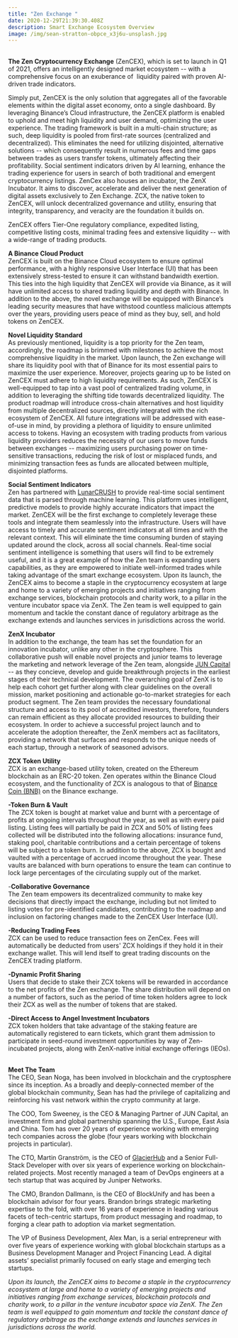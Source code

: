 ```yaml
---
title: "Zen Exchange "
date: 2020-12-29T21:39:30.408Z
description: Smart Exchange Ecosystem Overview
image: /img/sean-stratton-obpce_x3j6u-unsplash.jpg
---
```

\
**The Zen Cryptocurrency Exchange** (ZenCEX), which is set to launch in Q1 of 2021, offers an intelligently designed market ecosystem -- with a comprehensive focus on an exuberance of  liquidity paired with proven AI-driven trade indicators.

Simply put, ZenCEX is the only solution that aggregates all of the favorable elements within the digital asset economy, onto a single dashboard. By leveraging Binance’s Cloud infrastructure, the ZenCEX platform is enabled to uphold and meet high liquidity and user demand, optimizing the user experience. The trading framework is built in a multi-chain structure; as such, deep liquidity is pooled from first-rate sources (centralized and decentralized). This eliminates the need for utilizing disjointed, alternative solutions -- which consequently result in numerous fees and time gaps between trades as users transfer tokens, ultimately affecting their profitability. Social sentiment indicators driven by AI learning, enhance the trading experience for users in search of both traditional and emergent cryptocurrency listings. ZenCex also houses an incubator, the ZenX Incubator. It aims to discover, accelerate and deliver the next generation of digital assets exclusively to Zen Exchange. ZCX, the native token to ZenCEX, will unlock decentralized governance and utility, ensuring that integrity, transparency, and veracity are the foundation it builds on. 

ZenCEX offers Tier-One regulatory compliance, expedited listing, competitive listing costs, minimal trading fees and extensive liquidity -- with a wide-range of trading products.

**A Binance Cloud Product**\
ZenCEX is built on the Binance Cloud ecosystem to ensure optimal performance, with a highly responsive User Interface (UI) that has been extensively stress-tested to ensure it can withstand bandwidth exertion. This ties into the high liquidity that ZenCEX will provide via Binance, as it will have unlimited access to shared trading liquidity and depth with Binance. In addition to the above, the novel exchange will be equipped with Binance’s leading security measures that have withstood countless malicious attempts over the years, providing users peace of mind as they buy, sell, and hold tokens on ZenCEX.

**Novel Liquidity Standard**\
As previously mentioned, liquidity is a top priority for the Zen team, accordingly, the roadmap is brimmed with milestones to achieve the most comprehensive liquidity in the market. Upon launch, the Zen exchange will share its liquidity pool with that of Binance for its most essential pairs to maximize the user experience. Moreover, projects gearing up to be listed on ZenCEX must adhere to high liquidity requirements. As such, ZenCEX is well-equipped to tap into a vast pool of centralized trading volume, in addition to leveraging the shifting tide towards decentralized liquidity. The product roadmap will introduce cross-chain alternatives and host liquidity from multiple decentralized sources, directly integrated with the rich ecosystem of ZenCEX. All future integrations will be addressed with ease-of-use in mind, by providing a plethora of liquidity to ensure unlimited access to tokens. Having an ecosystem with trading products from various liquidity providers reduces the necessity of our users to move funds between exchanges -- maximizing users purchasing power on time-sensitive transactions, reducing the risk of lost or misplaced funds, and minimizing transaction fees as funds are allocated between multiple, disjointed platforms. 

**Social Sentiment Indicators**\
Zen has partnered with [LunarCRUSH](https://lunarcrush.com/markets) to provide real-time social sentiment data that is parsed through machine learning. This platform uses intelligent, predictive models to provide highly accurate indicators that impact the market. ZenCEX will be the first exchange to completely leverage these tools and integrate them seamlessly into the infrastructure. Users will have access to timely and accurate sentiment indicators at all times and with the relevant context. This will eliminate the time consuming burden of staying updated around the clock, across all social channels. Real-time social sentiment intelligence is something that users will find to be extremely useful, and it is a great example of how the Zen team is expanding users capabilities, as they are empowered to initiate well-informed trades while taking advantage of the smart exchange ecosystem. Upon its launch, the ZenCEX aims to become a staple in the cryptocurrency ecosystem at large and home to a variety of emerging projects and initiatives ranging from exchange services, blockchain protocols and charity work, to a pillar in the venture incubator space via ZenX. The Zen team is well equipped to gain momentum and tackle the constant dance of regulatory arbitrage as the exchange extends and launches services in jurisdictions across the world. 

**ZenX Incubator** \
In addition to the exchange, the team has set the foundation for an innovation incubator, unlike any other in the cryptosphere. This collaborative push will enable novel projects and junior teams to leverage the marketing and network leverage of the Zen team, alongside [JUN Capital](https://www.juncapital.io/) -- as they concieve, develop and guide breakthrough projects in the earliest stages of their technical development. The overarching goal of ZenX is to help each cohort get further along with clear guidelines on the overall mission, market positioning and actionable go-to-market strategies for each product segment. The Zen team provides the necessary foundational structure and access to its pool of accredited investors, therefore, founders can remain efficient as they allocate provided resources to building their ecosystem. In order to achieve a successful project launch and to accelerate the adoption thereafter, the ZenX members act as facilitators, providing a network that surfaces and responds to the unique needs of each startup, through a network of seasoned advisors. 

**ZCX Token Utility**\
ZCX is an exchange-based utility token, created on the Ethereum blockchain as an ERC-20 token. Zen operates within the Binance Cloud ecosystem, and the functionality of ZCX is analogous to that of [Binance Coin (BNB)](https://coinmarketcap.com/currencies/binance-coin/) on the Binance exchange. 

**\-Token Burn & Vault**\
The ZCX token is bought at market value and burnt with a percentage of profits at ongoing intervals throughout the year, as well as with every paid listing. Listing fees will partially be paid in ZCX and 50% of listing fees collected will be distributed into the following allocations: insurance fund, staking pool, charitable contributions and a certain percentage of tokens will be subject to a token burn. In addition to the above, ZCX is bought and vaulted with a percentage of accrued income throughout the year. These vaults are balanced with burn operations to ensure the team can continue to lock large percentages of the circulating supply out of the market.

\-**Collaborative Governance**\
The Zen team empowers its decentralized community to make key decisions that directly impact the exchange, including but not limited to listing votes for pre-identified candidates, contributing to the roadmap and inclusion on factoring changes made to the ZenCEX User Interface (UI).

**\-Reducing Trading Fees**\
ZCX can be used to reduce transaction fees on ZenCex. Fees will automatically be deducted from users' ZCX holdings if they hold it in their exchange wallet. This will lend itself to great trading discounts on the ZenCEX trading platform. 

**\-Dynamic Profit Sharing**\
Users that decide to stake their ZCX tokens will be rewarded in accordance to the net profits of the Zen exchange. The share distribution will depend on a number of factors, such as the period of time token holders agree to lock their ZCX as well as the number of tokens that are staked. 

**\-Direct Access to Angel Investment Incubators**\
ZCX token holders that take advantage of the staking feature are automatically registered to earn tickets, which grant them admission to participate in seed-round investment opportunities by way of Zen-incubated projects, along with ZenX-native initial exchange offerings (IEOs).

\
**Meet The Team**\
The CEO, Sean Noga, has been involved in blockchain and the cryptosphere since its inception. As a broadly and deeply-connected member of the global blockchain community, Sean has had the privilege of capitalizing and reinforcing his vast network within the crypto community at large. 

The COO, Tom Sweeney, is the CEO & Managing Partner of JUN Capital, an investment firm and global partnership spanning the U.S., Europe, East Asia and China. Tom has over 20 years of experience working with emerging tech companies across the globe (four years working with blockchain projects in particular).

The CTO, Martin Granström, is the CEO of [GlacierHub](https://glacierhub.io/) and a Senior Full-Stack Developer with over six years of experience working on blockchain-related projects. Most recently managed a team of DevOps engineers at a tech startup that was acquired by Juniper Networks.

The CMO, Brandon Dallmann, is the CEO of BlockUnify and has been a blockchain advisor for four years. Brandon brings strategic marketing expertise to the fold, with over 16 years of experience in leading various facets of tech-centric startups, from product messaging and roadmap, to forging a clear path to adoption via market segmentation.

The VP of Business Development, Alex Man, is a serial entrepreneur with over five years of experience working with global blockchain startups as a Business Development Manager and Project Financing Lead. A digital assets’ specialist primarily focused on early stage and emerging tech startups.

*Upon its launch, the ZenCEX aims to become a staple in the cryptocurrency ecosystem at large and home to a variety of emerging projects and initiatives ranging from exchange services, blockchain protocols and charity work, to a pillar in the venture incubator space via ZenX. The Zen team is well equipped to gain momentum and tackle the constant dance of regulatory arbitrage as the exchange extends and launches services in jurisdictions across the world.*